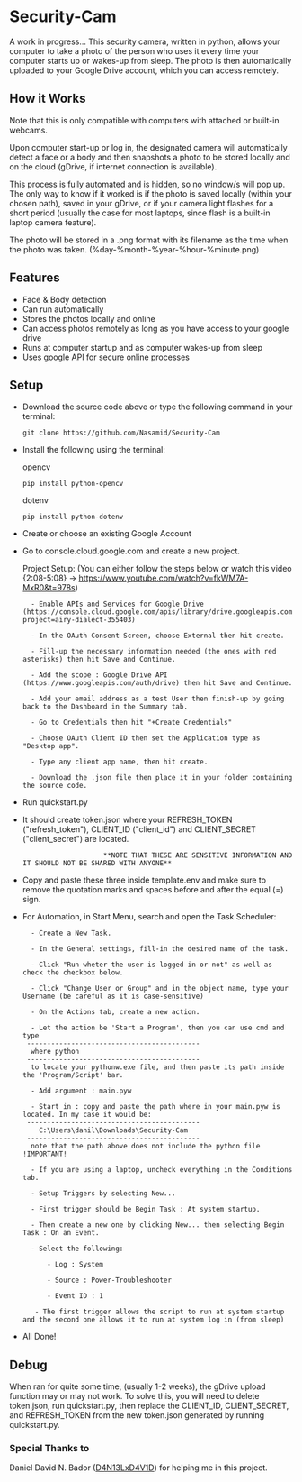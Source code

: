 # Security-Cam
A work in progress... This security camera, written in python, allows your computer to take a photo of the person who uses it every time your computer starts up or wakes-up from sleep. The photo is then automatically uploaded to your Google Drive account, which you can access remotely.

## How it Works
Note that this is only compatible with computers with attached or built-in webcams.

Upon computer start-up or log in, the designated camera will automatically detect a face or a body and then snapshots a photo to be stored locally and on the cloud (gDrive, if internet connection is available).

This process is fully automated and is hidden, so no window/s will pop up. The only way to know if it worked is if the photo is saved locally (within your chosen path), saved in your gDrive, or if your camera light flashes for a short period (usually the case for most laptops, since flash is a built-in laptop camera feature).

The photo will be stored in a .png format with its filename as the time when the photo was taken. (%day-%month-%year-%hour-%minute.png)

## Features
* Face & Body detection
* Can run automatically
* Stores the photos locally and online
* Can access photos remotely as long as you have access to your google drive
* Runs at computer startup and as computer wakes-up from sleep
* Uses google API for secure online processes

## Setup
* Download the source code above or type the following command in your terminal:
    ```
    git clone https://github.com/Nasamid/Security-Cam
    ```
* Install the following using the terminal:

    opencv
     ```
     pip install python-opencv
     ```
    dotenv
     ```
     pip install python-dotenv
     ```
* Create or choose an existing Google Account

* Go to console.cloud.google.com and create a new project.

     Project Setup: (You can either follow the steps below or watch this video {2:08-5:08} -> https://www.youtube.com/watch?v=fkWM7A-MxR0&t=978s)
     
        - Enable APIs and Services for Google Drive (https://console.cloud.google.com/apis/library/drive.googleapis.com?project=airy-dialect-355403)
        
        - In the OAuth Consent Screen, choose External then hit create.
        
        - Fill-up the necessary information needed (the ones with red asterisks) then hit Save and Continue.
        
        - Add the scope : Google Drive API (https://www.googleapis.com/auth/drive) then hit Save and Continue.
        
        - Add your email address as a test User then finish-up by going back to the Dashboard in the Summary tab.
        
        - Go to Credentials then hit "+Create Credentials"
        
        - Choose OAuth Client ID then set the Application type as "Desktop app".
        
        - Type any client app name, then hit create.
        
        - Download the .json file then place it in your folder containing the source code.
  
* Run quickstart.py

* It should create token.json where your REFRESH_TOKEN ("refresh_token"), CLIENT_ID ("client_id") and CLIENT_SECRET ("client_secret") are located.

                          **NOTE THAT THESE ARE SENSITIVE INFORMATION AND IT SHOULD NOT BE SHARED WITH ANYONE**

* Copy and paste these three inside template.env and make sure to remove the quotation marks and spaces before and after the equal (=) sign.

* For Automation, in Start Menu, search and open the Task Scheduler:

        - Create a New Task.
        
        - In the General settings, fill-in the desired name of the task.
        
        - Click "Run wheter the user is logged in or not" as well as check the checkbox below.
        
        - Click "Change User or Group" and in the object name, type your Username (be careful as it is case-sensitive)
        
        - On the Actions tab, create a new action.
        
        - Let the action be 'Start a Program', then you can use cmd and type 
       -------------------------------------------
        where python
       -------------------------------------------
        to locate your pythonw.exe file, and then paste its path inside the 'Program/Script' bar.
        
        - Add argument : main.pyw
        
        - Start in : copy and paste the path where in your main.pyw is located. In my case it would be:
       -------------------------------------------
          C:\Users\danil\Downloads\Security-Cam
       -------------------------------------------
        note that the path above does not include the python file !IMPORTANT!
        
        - If you are using a laptop, uncheck everything in the Conditions tab.
        
        - Setup Triggers by selecting New...
        
        - First trigger should be Begin Task : At system startup.
        
        - Then create a new one by clicking New... then selecting Begin Task : On an Event.
        
        - Select the following:
        
            - Log : System
            
            - Source : Power-Troubleshooter
            
            - Event ID : 1
            
         - The first trigger allows the script to run at system startup and the second one allows it to run at system log in (from sleep)
         
* All Done! 

## Debug
When ran for quite some time, (usually 1-2 weeks), the gDrive upload function may or may not work. To solve this, you will need to delete token.json, run quickstart.py, then replace the CLIENT_ID, CLIENT_SECRET, and REFRESH_TOKEN from the new token.json generated by running quickstart.py. 

### Special Thanks to
Daniel David N. Bador ([D4N13LxD4V1D](https://github.com/D4N13LxD4V1D)) for helping me in this project.
        

        
